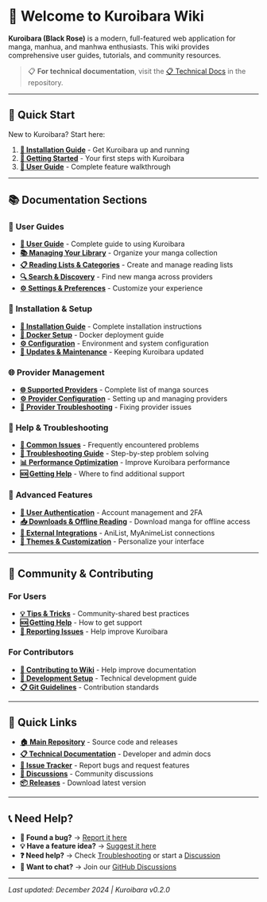 # 🌸 Welcome to Kuroibara Wiki

**Kuroibara (Black Rose)** is a modern, full-featured web application for manga, manhua, and manhwa enthusiasts. This wiki provides comprehensive user guides, tutorials, and community resources.

> 📋 **For technical documentation**, visit the [📋 Technical Docs](https://github.com/Futs/kuroibara/tree/main/docs) in the repository.

---

## 🚀 **Quick Start**

New to Kuroibara? Start here:

1. **[🔧 Installation Guide](Installation)** - Get Kuroibara up and running
2. **[🚀 Getting Started](Getting-Started)** - Your first steps with Kuroibara
3. **[📱 User Guide](User-Guide)** - Complete feature walkthrough

---

## 📚 **Documentation Sections**

### 👤 **User Guides**
- **[📱 User Guide](User-Guide)** - Complete guide to using Kuroibara
- **[📚 Managing Your Library](Managing-Library)** - Organize your manga collection
- **[📋 Reading Lists & Categories](Reading-Lists-Categories)** - Create and manage reading lists
- **[🔍 Search & Discovery](Search-Discovery)** - Find new manga across providers
- **[⚙️ Settings & Preferences](Settings-Preferences)** - Customize your experience

### 🔧 **Installation & Setup**
- **[🔧 Installation Guide](Installation)** - Complete installation instructions
- **[🐳 Docker Setup](Docker-Setup)** - Docker deployment guide
- **[⚙️ Configuration](Configuration)** - Environment and system configuration
- **[🔄 Updates & Maintenance](Updates-Maintenance)** - Keeping Kuroibara updated

### 🌐 **Provider Management**
- **[🌐 Supported Providers](Supported-Providers)** - Complete list of manga sources
- **[⚙️ Provider Configuration](Provider-Configuration)** - Setting up and managing providers
- **[🔧 Provider Troubleshooting](Provider-Troubleshooting)** - Fixing provider issues

### 🐛 **Help & Troubleshooting**
- **[🐛 Common Issues](Common-Issues)** - Frequently encountered problems
- **[🔧 Troubleshooting Guide](Troubleshooting)** - Step-by-step problem solving
- **[📊 Performance Optimization](Performance-Optimization)** - Improve Kuroibara performance
- **[🆘 Getting Help](Getting-Help)** - Where to find additional support

### 🎨 **Advanced Features**
- **[🔐 User Authentication](User-Authentication)** - Account management and 2FA
- **[📥 Downloads & Offline Reading](Downloads-Offline)** - Download manga for offline access
- **[🔗 External Integrations](External-Integrations)** - AniList, MyAnimeList connections
- **[🎨 Themes & Customization](Themes-Customization)** - Personalize your interface

---

## 🤝 **Community & Contributing**

### **For Users**
- **[💡 Tips & Tricks](Tips-Tricks)** - Community-shared best practices
- **[🆘 Getting Help](Getting-Help)** - How to get support
- **[🐛 Reporting Issues](Reporting-Issues)** - Help improve Kuroibara

### **For Contributors**
- **[🤝 Contributing to Wiki](Contributing-Wiki)** - Help improve documentation
- **[🔧 Development Setup](https://github.com/Futs/kuroibara/blob/main/docs/DEVELOPMENT.md)** - Technical development guide
- **[📋 Git Guidelines](https://github.com/Futs/kuroibara/blob/main/docs/GIT_GUIDELINES.md)** - Contribution standards

---

## 🔗 **Quick Links**

- **[🏠 Main Repository](https://github.com/Futs/kuroibara)** - Source code and releases
- **[📋 Technical Documentation](https://github.com/Futs/kuroibara/tree/main/docs)** - Developer and admin docs
- **[🐛 Issue Tracker](https://github.com/Futs/kuroibara/issues)** - Report bugs and request features
- **[💬 Discussions](https://github.com/Futs/kuroibara/discussions)** - Community discussions
- **[📦 Releases](https://github.com/Futs/kuroibara/releases)** - Download latest version

---

## 📞 **Need Help?**

- **🐛 Found a bug?** → [Report it here](https://github.com/Futs/kuroibara/issues/new?template=bug_report.md)
- **💡 Have a feature idea?** → [Suggest it here](https://github.com/Futs/kuroibara/issues/new?template=feature_request.md)
- **❓ Need help?** → Check [Troubleshooting](Troubleshooting) or start a [Discussion](https://github.com/Futs/kuroibara/discussions)
- **💬 Want to chat?** → Join our [GitHub Discussions](https://github.com/Futs/kuroibara/discussions)

---

*Last updated: December 2024 | Kuroibara v0.2.0*
